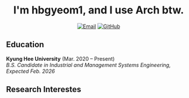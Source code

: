 <div align="center">

# I'm hbgyeom1, and I use Arch btw.
[![Email](https://img.shields.io/badge/hbgyeom-D14836?style=flat&logo=gmail&logoColor=white)](mailto:hbgyeom@gmail.com)
[![GitHub](https://img.shields.io/badge/hbgyeom1-181717?style=flat&logo=github&logoColor=white)](https://github.com/hbgyeom1)

</div>



## Education
**Kyung Hee University** (Mar. 2020 – Present)<br>
*B.S. Candidate in Industrial and Management Systems Engineering, Expected Feb. 2026*

## Research Interestes
